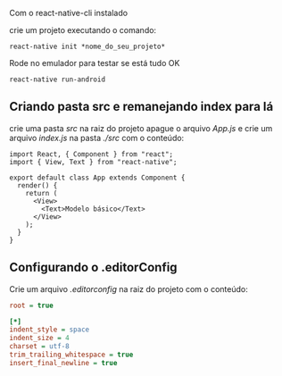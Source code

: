Com o react-native-cli instalado

crie um projeto executando o comando:

```console
react-native init *nome_do_seu_projeto*
```

Rode no emulador para testar se está tudo OK

```console
react-native run-android
```

## Criando pasta **src** e remanejando index para lá

crie uma pasta _src_ na raiz do projeto apague o arquivo _App.js_ e crie um arquivo _index.js_ na pasta _./src_ com o conteúdo:

```javascrip
import React, { Component } from "react";
import { View, Text } from "react-native";

export default class App extends Component {
  render() {
    return (
      <View>
        <Text>Modelo básico</Text>
      </View>
    );
  }
}
```

## Configurando o .editorConfig

Crie um arquivo _.editorconfig_ na raiz do projeto com o conteúdo:

```ini
root = true

[*]
indent_style = space
indent_size = 4
charset = utf-8
trim_trailing_whitespace = true
insert_final_newline = true
```
